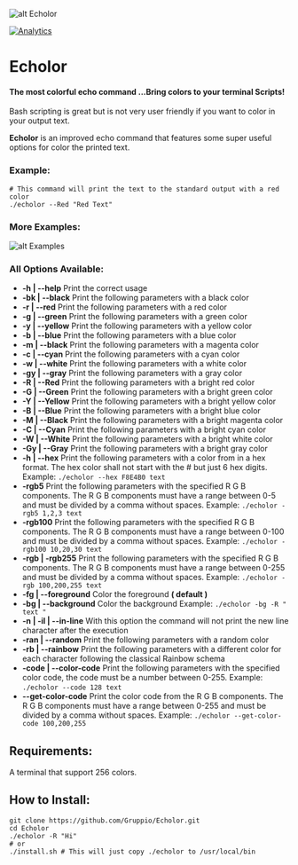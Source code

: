 ![alt Echolor](https://raw.github.com/Gruppio/Echolor/assets/Header.png "Echolor")

[![Analytics](https://ga-beacon.appspot.com/UA-39980089-6/Gruppio/Echolor)](https://github.com/igrigorik/ga-beacon)

# Echolor
#### The most colorful echo command ...Bring colors to your terminal Scripts!

Bash scripting is great but is not very user friendly if you want to color in your output text.

**Echolor** is an improved echo command that features some super useful options for color the printed text.

### Example:
```Shell
# This command will print the text to the standard output with a red color
./echolor --Red "Red Text"
```
### More Examples:
![alt Examples](https://raw.github.com/Gruppio/Echolor/assets/Examples.png "Examples")

### All Options Available:
* **-h | --help** 	Print the correct usage
* **-bk | --black** Print the following parameters with a black color
* **-r | --red** 	Print the following parameters with a red color
* **-g | --green** Print the following parameters with a green color
* **-y | --yellow** Print the following parameters with a yellow color
* **-b | --blue** Print the following parameters with a blue color
* **-m | --black** Print the following parameters with a magenta color
* **-c | --cyan** Print the following parameters with a cyan color
* **-w | --white** Print the following parameters with a white color
* **-gy | --gray** Print the following parameters with a gray color
* **-R | --Red** Print the following parameters with a bright red color
* **-G | --Green** Print the following parameters with a bright green color
* **-Y | --Yellow** Print the following parameters with a bright yellow color
* **-B | --Blue** Print the following parameters with a bright blue color
* **-M | --Black** Print the following parameters with a bright magenta color
* **-C | --Cyan** Print the following parameters with a bright cyan color
* **-W | --White** Print the following parameters with a bright white color
* **-Gy | --Gray** Print the following parameters with a bright gray color
* **-h | --hex** Print the following parameters with a color from in a hex format. The hex color shall not start with the # but just 6 hex digits.  Example: `./echolor --hex F8E4B0 text`
* **-rgb5** Print the following parameters with the specified R G B components. The R G B components must have a range between 0-5 and must be divided by a comma without spaces.  Example: `./echolor -rgb5 1,2,3 text`
* **-rgb100** Print the following parameters with the specified R G B components. The R G B components must have a range between 0-100 and must be divided by a comma without spaces.  Example: `./echolor -rgb100 10,20,30 text`
* **-rgb | -rgb255** Print the following parameters with the specified R G B components. The R G B components must have a range between 0-255 and must be divided by a comma without spaces.  Example: `./echolor -rgb 100,200,255 text`
* **-fg | --foreground** Color the foreground **( default )**
* **-bg | --background** Color the background  Example: `./echolor -bg -R " text "`
* **-n | -il | --in-line** With this option the command will not print the new line character after the execution
* **-ran | --random** Print the following parameters with a random color
* **-rb | --rainbow** Print the following parameters with a different color for each character following the classical Rainbow schema
* **-code | --color-code** Print the following parameters with the specified color code, the code must be a number between 0-255.  Example: `./echolor --code 128 text`
* **--get-color-code** Print the color code from the R G B components. The R G B components must have a range between 0-255 and must be divided by a comma without spaces.  Example: `./echolor --get-color-code 100,200,255`


## Requirements:
A terminal that support 256 colors.

## How to Install:
```Shell
git clone https://github.com/Gruppio/Echolor.git
cd Echolor
./echolor -R "Hi"
# or
./install.sh # This will just copy ./echolor to /usr/local/bin
```



